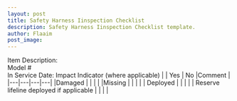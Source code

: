 ```yaml
---
layout: post
title: Safety Harness Iinspection Checklist 
description: Safety Harness Iinspection Checklist template. 
author: Flaaim
post_image: 
---
```


Item Description: 		
Model #				
In Service Date:
Impact Indicator (where applicable)
|   |  Yes |  No |Comment   |
|---|---|---|---|
|Damaged   |   |   |   |
|Missing   |   |   |   |
| Deployed  |   |   |   |
| Reserve lifeline deployed if applicable  |   |   |   |

